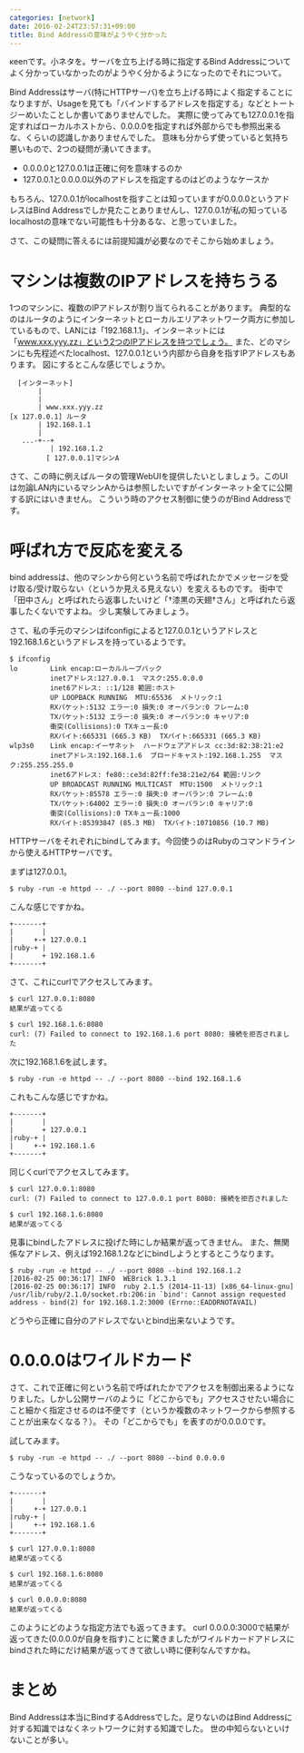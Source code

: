 ```yaml
---
categories: [network]
date: 2016-02-24T23:57:31+09:00
title: Bind Addressの意味がようやく分かった
---
```

κeenです。小ネタを。サーバを立ち上げる時に指定するBind Addressについてよく分かっていなかったのがようやく分かるようになったのでそれについて。
<!--more-->
Bind Addressはサーバ(特にHTTPサーバ)を立ち上げる時によく指定することになりますが、Usageを見ても「バインドするアドレスを指定する」などとトートジーめいたことしか書いてありませんでした。
実際に使ってみても127.0.0.1を指定すればローカルホストから、0.0.0.0を指定すれば外部からでも参照出来るな、くらいの認識しかありませんでした。
意味も分からず使っていると気持ち悪いもので、2つの疑問が湧いてきます。

* 0.0.0.0と127.0.0.1は正確に何を意味するのか
* 127.0.0.1と0.0.0.0以外のアドレスを指定するのはどのようなケースか


もちろん、127.0.0.1がlocalhostを指すことは知っていますが0.0.0.0というアドレスはBind Addressでしか見たことありませんし、127.0.0.1が私の知っているlocalhostの意味でない可能性も十分あるな、と思っていました。

さて、この疑問に答えるには前提知識が必要なのでそこから始めましょう。

# マシンは複数のIPアドレスを持ちうる

1つのマシンに、複数のIPアドレスが割り当てられることがあります。
典型的なのはルータのようにインターネットとローカルエリアネットワーク両方に参加しているもので、LANには「192.168.1.1」、インターネットには「www.xxx.yyy.zz」という2つのIPアドレスを持つでしょう。
また、どのマシンにも先程述べたlocalhost、127.0.0.1という内部から自身を指すIPアドレスもあります。
図にするとこんな感じでしょうか。


```
  [インターネット]
       |
       |
       | www.xxx.yyy.zz
[x 127.0.0.1] ルータ
       | 192.168.1.1
       |
   ...-+--+
          | 192.168.1.2
         [ 127.0.0.1]マシンA

```

さて、この時に例えばルータの管理WebUIを提供したいとしましょう。このUIは勿論LAN内にいるマシンAからは参照したいですがインターネット全てに公開する訳にはいきません。
こういう時のアクセス制御に使うのがBind Addressです。

# 呼ばれ方で反応を変える
bind addressは、他のマシンから何という名前で呼ばれたかでメッセージを受け取る/受け取らない（というか見える見えない）を変えるものです。
街中で「田中さん」と呼ばれたら返事したいけど「†漆黒の天翅†さん」と呼ばれたら返事したくないですよね。
少し実験してみましょう。

さて、私の手元のマシンはifconfigによると127.0.0.1というアドレスと192.168.1.6というアドレスを持っているようです。

```
$ ifconfig
lo        Link encap:ローカルループバック  
          inetアドレス:127.0.0.1  マスク:255.0.0.0
          inet6アドレス: ::1/128 範囲:ホスト
          UP LOOPBACK RUNNING  MTU:65536  メトリック:1
          RXパケット:5132 エラー:0 損失:0 オーバラン:0 フレーム:0
          TXパケット:5132 エラー:0 損失:0 オーバラン:0 キャリア:0
          衝突(Collisions):0 TXキュー長:0 
          RXバイト:665331 (665.3 KB)  TXバイト:665331 (665.3 KB)
wlp3s0    Link encap:イーサネット  ハードウェアアドレス cc:3d:82:38:21:e2  
          inetアドレス:192.168.1.6  ブロードキャスト:192.168.1.255  マスク:255.255.255.0
          inet6アドレス: fe80::ce3d:82ff:fe38:21e2/64 範囲:リンク
          UP BROADCAST RUNNING MULTICAST  MTU:1500  メトリック:1
          RXパケット:85578 エラー:0 損失:0 オーバラン:0 フレーム:0
          TXパケット:64002 エラー:0 損失:0 オーバラン:0 キャリア:0
          衝突(Collisions):0 TXキュー長:1000 
          RXバイト:85393847 (85.3 MB)  TXバイト:10710856 (10.7 MB)
```

HTTPサーバをそれぞれにbindしてみます。今回使うのはRubyのコマンドラインから使えるHTTPサーバです。

まずは127.0.0.1。

```
$ ruby -run -e httpd -- ./ --port 8080 --bind 127.0.0.1
```


こんな感じですかね。

```
+-------+
|       |
|     +-+ 127.0.0.1
|ruby-+ |
|       + 192.168.1.6
+-------+
```


さて、これにcurlでアクセスしてみます。

```
$ curl 127.0.0.1:8080
結果が返ってくる
```

```
$ curl 192.168.1.6:8080
curl: (7) Failed to connect to 192.168.1.6 port 8080: 接続を拒否されました
```

次に192.168.1.6を試します。

```
$ ruby -run -e httpd -- ./ --port 8080 --bind 192.168.1.6
```

これもこんな感じですかね。

```
+-------+
|       |
|       + 127.0.0.1
|ruby-+ |
|     +-+ 192.168.1.6
+-------+
```


同じくcurlでアクセスしてみます。

```
$ curl 127.0.0.1:8080
curl: (7) Failed to connect to 127.0.0.1 port 8080: 接続を拒否されました
```

```
$ curl 192.168.1.6:8080
結果が返ってくる
```

見事にbindしたアドレスに投げた時にしか結果が返ってきません。
また、無関係なアドレス、例えば192.168.1.2などにbindしようとするとこうなります。

```
$ ruby -run -e httpd -- ./ --port 8080 --bind 192.168.1.2
[2016-02-25 00:36:17] INFO  WEBrick 1.3.1
[2016-02-25 00:36:17] INFO  ruby 2.1.5 (2014-11-13) [x86_64-linux-gnu]
/usr/lib/ruby/2.1.0/socket.rb:206:in `bind': Cannot assign requested address - bind(2) for 192.168.1.2:3000 (Errno::EADDRNOTAVAIL)
```

どうやら正確に自分のアドレスでないとbind出来ないようです。



# 0.0.0.0はワイルドカード
さて、これで正確に何という名前で呼ばれたかでアクセスを制御出来るようになりました。しかし公開サーバのように「どこからでも」アクセスさせたい場合にこと細かく指定させるのは不便です（というか複数のネットワークから参照することが出来なくなる？）。
その「どこからでも」を表すのが0.0.0.0です。

試してみます。

```
$ ruby -run -e httpd -- ./ --port 8080 --bind 0.0.0.0
```

こうなっているのでしょうか。


```
+-------+
|       |
|     +-+ 127.0.0.1
|ruby-+ |
|     +-+ 192.168.1.6
+-------+
```

```
$ curl 127.0.0.1:8080
結果が返ってくる
```

```
$ curl 192.168.1.6:8080
結果が返ってくる
```

```
$ curl 0.0.0.0:8080
結果が返ってくる
```

このようにどのような指定方法でも返ってきます。
curl 0.0.0.0:3000で結果が返ってきた(0.0.0.0が自身を指す)ことに驚きましたがワイルドカードアドレスにbindされた時にだけ結果が返ってきて欲しい時に便利なんですかね。

# まとめ

Bind Addressは本当にBindするAddressでした。足りないのはBind Addressに対する知識ではなくネットワークに対する知識でした。
世の中知らないといけないことが多い。

